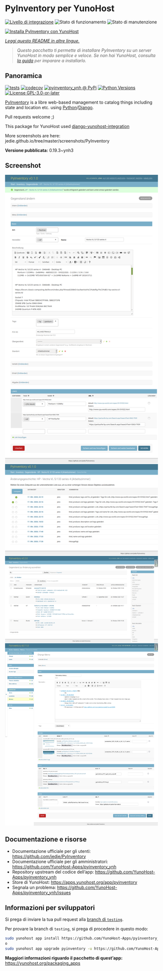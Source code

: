 <!--
N.B.: Questo README è stato automaticamente generato da <https://github.com/YunoHost/apps/tree/master/tools/readme_generator>
NON DEVE essere modificato manualmente.
-->

# PyInventory per YunoHost

[![Livello di integrazione](https://dash.yunohost.org/integration/pyinventory.svg)](https://dash.yunohost.org/appci/app/pyinventory) ![Stato di funzionamento](https://ci-apps.yunohost.org/ci/badges/pyinventory.status.svg) ![Stato di manutenzione](https://ci-apps.yunohost.org/ci/badges/pyinventory.maintain.svg)

[![Installa PyInventory con YunoHost](https://install-app.yunohost.org/install-with-yunohost.svg)](https://install-app.yunohost.org/?app=pyinventory)

*[Leggi questo README in altre lingue.](./ALL_README.md)*

> *Questo pacchetto ti permette di installare PyInventory su un server YunoHost in modo semplice e veloce.*
> *Se non hai YunoHost, consulta [la guida](https://yunohost.org/install) per imparare a installarlo.*

## Panoramica

[![tests](https://github.com/YunoHost-Apps/pyinventory_ynh/actions/workflows/tests.yml/badge.svg?branch=main)](https://github.com/YunoHost-Apps/pyinventory_ynh/actions/workflows/tests.yml)
[![codecov](https://codecov.io/github/jedie/pyinventory_ynh/branch/main/graph/badge.svg)](https://app.codecov.io/github/jedie/pyinventory_ynh)
[![pyinventory_ynh @ PyPi](https://img.shields.io/pypi/v/pyinventory_ynh?label=pyinventory_ynh%20%40%20PyPi)](https://pypi.org/project/pyinventory_ynh/)
[![Python Versions](https://img.shields.io/pypi/pyversions/pyinventory_ynh)](https://github.com/YunoHost-Apps/pyinventory_ynh/blob/main/pyproject.toml)
[![License GPL-3.0-or-later](https://img.shields.io/pypi/l/pyinventory_ynh)](https://github.com/YunoHost-Apps/pyinventory_ynh/blob/main/LICENSE)

[PyInventory](https://github.com/jedie/PyInventory) is a libre web-based management to catalog things including state and location etc. using [Python](https://www.python.org/)/[Django](https://www.djangoproject.com/).

Pull requests welcome ;)

This package for YunoHost used [django-yunohost-integration](https://github.com/YunoHost-Apps/django_yunohost_integration)

More screenshots are here: jedie.github.io/tree/master/screenshots/PyInventory


**Versione pubblicata:** 0.19.3~ynh3

## Screenshot

![Screenshot di PyInventory](./doc/screenshots/pyinventory_v010_screenshot_2.png)
![Screenshot di PyInventory](./doc/screenshots/pyinventory_v010_screenshot_3.png)
![Screenshot di PyInventory](./doc/screenshots/pyinventory_v020_screenshot_1.png)
![Screenshot di PyInventory](./doc/screenshots/pyinventory_v0110_screenshot_memo_1.png)

## Documentazione e risorse

- Documentazione ufficiale per gli utenti: <https://github.com/jedie/PyInventory>
- Documentazione ufficiale per gli amministratori: <https://github.com/YunoHost-Apps/pyinventory_ynh>
- Repository upstream del codice dell’app: <https://github.com/YunoHost-Apps/pyinventory_ynh>
- Store di YunoHost: <https://apps.yunohost.org/app/pyinventory>
- Segnala un problema: <https://github.com/YunoHost-Apps/pyinventory_ynh/issues>

## Informazioni per sviluppatori

Si prega di inviare la tua pull request alla [branch di `testing`](https://github.com/YunoHost-Apps/pyinventory_ynh/tree/testing).

Per provare la branch di `testing`, si prega di procedere in questo modo:

```bash
sudo yunohost app install https://github.com/YunoHost-Apps/pyinventory_ynh/tree/testing --debug
o
sudo yunohost app upgrade pyinventory -u https://github.com/YunoHost-Apps/pyinventory_ynh/tree/testing --debug
```

**Maggiori informazioni riguardo il pacchetto di quest’app:** <https://yunohost.org/packaging_apps>
